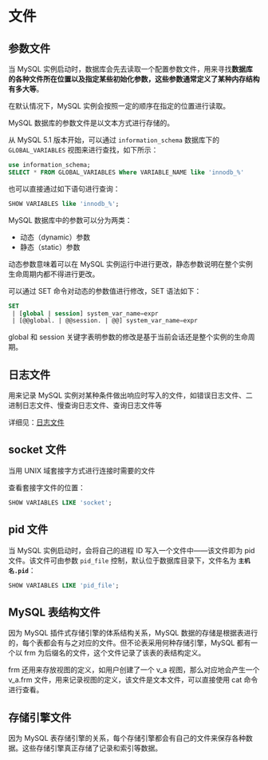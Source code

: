 # 文件

## 参数文件

当 MySQL 实例启动时，数据库会先去读取一个配置参数文件，用来寻找**数据库的各种文件所在位置以及指定某些初始化参数，这些参数通常定义了某种内存结构有多大等**。

在默认情况下，MySQL 实例会按照一定的顺序在指定的位置进行读取。

MySQL 数据库的参数文件是以文本方式进行存储的。

从 MySQL 5.1 版本开始，可以通过 `information_schema` 数据库下的 `GLOBAL_VARIABLES` 视图来进行查找，如下所示：

```sql
use information_schema;
SELECT * FROM GLOBAL_VARIABLES Where VARIABLE_NAME like 'innodb_%'
```

也可以直接通过如下语句进行查询：

```sql
SHOW VARIABLES like 'innodb_%';
```

MySQL 数据库中的参数可以分为两类：
- 动态（dynamic）参数
- 静态（static）参数

动态参数意味着可以在 MySQL 实例运行中进行更改，静态参数说明在整个实例生命周期内都不得进行更改。

可以通过 SET 命令对动态的参数值进行修改，SET 语法如下：

```sql
SET
 | [global | session] system_var_name=expr
 | [@@global. | @@session. | @@] system_var_name=expr
```

global 和 session 关键字表明参数的修改是基于当前会话还是整个实例的生命周期。

## 日志文件

用来记录 MySQL 实例对某种条件做出响应时写入的文件，如错误日志文件、二进制日志文件、慢查询日志文件、查询日志文件等

详细见：[日志文件](./日志文件.md)

## socket 文件

当用 UNIX 域套接字方式进行连接时需要的文件

查看套接字文件的位置：

```sql
SHOW VARIABLES LIKE 'socket';
```

## pid 文件

当 MySQL 实例启动时，会将自己的进程 ID 写入一个文件中——该文件即为 pid 文件。该文件可由参数 `pid_file` 控制，默认位于数据库目录下，文件名为 **`主机名.pid`**：

```sql
SHOW VARIABLES LIKE 'pid_file';
```

## MySQL 表结构文件

因为 MySQL 插件式存储引擎的体系结构关系，MySQL 数据的存储是根据表进行的，每个表都会有与之对应的文件。但不论表采用何种存储引擎，MySQL 都有一个以 frm 为后缀名的文件，这个文件记录了该表的表结构定义。

frm 还用来存放视图的定义，如用户创建了一个 v_a 视图，那么对应地会产生一个 v_a.frm 文件，用来记录视图的定义，该文件是文本文件，可以直接使用 cat 命令进行查看。

## 存储引擎文件

因为 MySQL 表存储引擎的关系，每个存储引擎都会有自己的文件来保存各种数据。这些存储引擎真正存储了记录和索引等数据。
